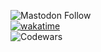 
  ![Mastodon Follow](https://img.shields.io/mastodon/follow/110169270323460369?domain=https%3A%2F%2Fmastodon.ajhughes.dev&style=social) 
  <br>
  [![wakatime](https://wakatime.com/badge/user/c78a3c5d-3190-4781-85ca-5e55f42f1d6e.svg)](https://wakatime.com/@c78a3c5d-3190-4781-85ca-5e55f42f1d6e) 
  <br>
  ![Codewars](https://www.codewars.com/users/ajhughesdev/badges/small)
